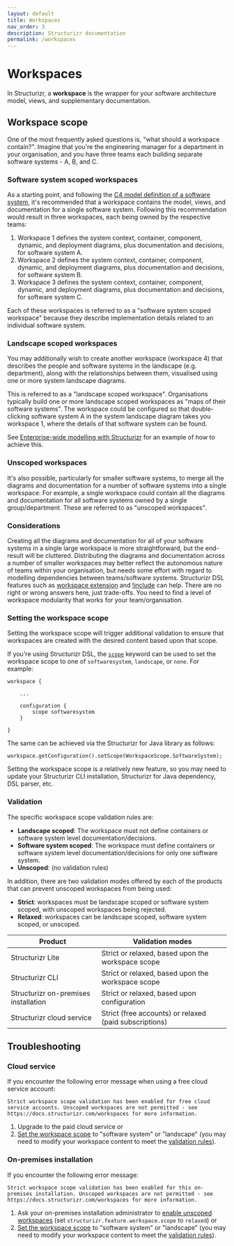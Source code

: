 ```yaml
---
layout: default
title: Workspaces
nav_order: 3
description: Structurizr documentation
permalink: /workspaces
---
```


# Workspaces

In Structurizr, a __workspace__ is the wrapper for your software architecture model, views, and supplementary documentation.

## Workspace scope

One of the most frequently asked questions is, "what should a workspace contain?".
Imagine that you're the engineering manager for a department in your organisation,
and you have three teams each building separate software systems - A, B, and C.

### Software system scoped workspaces

As a starting point, and following the [C4 model definition of a software system](https://c4model.com/#Abstractions),
it's recommended that a workspace contains the model, views, and documentation for a single software system.
Following this recommendation would result in three workspaces, each being owned by the respective teams:

1. Workspace 1 defines the system context, container, component, dynamic, and deployment diagrams, plus documentation and decisions, for software system A.
2. Workspace 2 defines the system context, container, component, dynamic, and deployment diagrams, plus documentation and decisions, for software system B.
3. Workspace 3 defines the system context, container, component, dynamic, and deployment diagrams, plus documentation and decisions, for software system C.

Each of these workspaces is referred to as a "software system scoped workspace" because they describe implementation details related to an individual software system.

### Landscape scoped workspaces

You may additionally wish to create another workspace (workspace 4) that describes the people and software systems in the landscape (e.g. department),
along with the relationships between them, visualised using one or more system landscape diagrams.

This is referred to as a "landscape scoped workspace". Organisations typically build one or more landscape scoped workspaces as "maps of their software systems".
The workspace could be configured so that double-clicking software system A in the system landscape diagram takes you workspace 1, where the details of that software system can be found.

See [Enterprise-wide modelling with Structurizr](https://github.com/structurizr/examples/tree/main/enterprise) for an example of how to achieve this.

### Unscoped workspaces

It's also possible, particularly for smaller software systems,
to merge all the diagrams and documentation for a number of software systems into a single workspace.
For example, a single workspace could contain all the diagrams and documentation for all software systems owned by a single group/department.
These are referred to as "unscoped workspaces".

### Considerations

Creating all the diagrams and documentation for all of your software systems in a single large workspace is more straightforward, but the end-result will be cluttered.
Distributing the diagrams and documentation across a number of smaller workspaces may better reflect the autonomous nature of teams within your organisation,
but needs some effort with regard to modelling dependencies between teams/software systems.
Structurizr DSL features such as [workspace extension](/dsl/cookbook/workspace-extension/) and [!include](/dsl/includes) can help.
There are no right or wrong answers here, just trade-offs.
You need to find a level of workspace modularity that works for your team/organisation.

### Setting the workspace scope

Setting the workspace scope will trigger additional validation to ensure that workspaces are created with the desired content based upon that scope.

If you're using Structurizr DSL, the [`scope`](/dsl/language#scope) keyword can be used to set the workspace scope to one of
`softwaresystem`, `landscape`, or `none`.
For example:

```
workspace {

    ...            
            
    configuration {
        scope softwaresystem
    }
            
}
```

The same can be achieved via the Structurizr for Java library as follows:

```
workspace.getConfiguration().setScope(WorkspaceScope.SoftwareSystem);
```

Setting the workspace scope is a relatively new feature, so you may need to update your
Structurizr CLI installation, Structurizr for Java dependency, DSL parser, etc.

### Validation

The specific workspace scope validation rules are:

- __Landscape scoped__: The workspace must not define containers or software system level documentation/decisions.
- __Software system scoped__: The workspace must define containers or software system level documentation/decisions for only one software system.
- __Unscoped__: (no validation rules)

In addition, there are two validation modes offered by each of the products that can prevent unscoped workspaces from being used:

- __Strict__: workspaces must be landscape scoped or software system scoped, with unscoped workspaces being rejected.
- __Relaxed__: workspaces can be landscape scoped, software system scoped, or unscoped.

| Product                              | Validation modes                                       |
|--------------------------------------|--------------------------------------------------------|
| Structurizr Lite                     | Strict or relaxed, based upon the workspace scope      |
| Structurizr CLI                      | Strict or relaxed, based upon the workspace scope      |
| Structurizr on-premises installation | Strict or relaxed, based upon configuration            |
| Structurizr cloud service            | Strict (free accounts) or relaxed (paid subscriptions) |

## Troubleshooting

### Cloud service

If you encounter the following error message when using a free cloud service account:

```
Strict workspace scope validation has been enabled for free cloud service accounts. Unscoped workspaces are not permitted - see https://docs.structurizr.com/workspaces for more information.
```

1. Upgrade to the paid cloud service or
2. [Set the workspace scope](#setting-the-workspace-scope) to "software system" or "landscape" (you may need to modify your workspace content to meet the [validation rules](#validation)).

### On-premises installation

If you encounter the following error message:

```
Strict workspace scope validation has been enabled for this on-premises installation. Unscoped workspaces are not permitted - see https://docs.structurizr.com/workspaces for more information.
```

1. Ask your on-premises installation administrator to [enable unscoped workspaces](/onpremises/configuration#structurizrproperties) (set `structurizr.feature.workspace.scope` to `relaxed`) or
2. [Set the workspace scope](#setting-the-workspace-scope) to "software system" or "landscape" (you may need to modify your workspace content to meet the [validation rules](#validation)).
